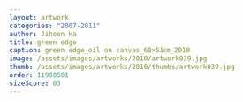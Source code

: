 ```yaml
---
layout: artwork
categories: "2007-2011"
author: Jihoon Ha
title: green edge
caption: green edge_oil on canvas_60×51㎝_2010
image: /assets/images/artworks/2010/artwork039.jpg
thumb: /assets/images/artworks/2010/thumbs/artwork039.jpg
order: 11990501
sizeScore: 03
---
```

